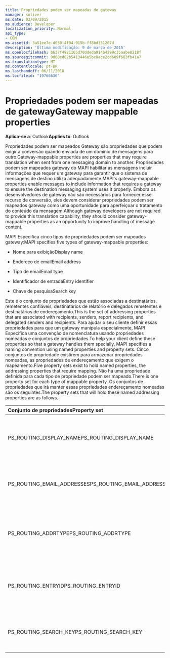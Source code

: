 ```yaml
---
title: Propriedades podem ser mapeadas de gateway
manager: soliver
ms.date: 03/09/2015
ms.audience: Developer
localization_priority: Normal
api_type:
- COM
ms.assetid: 3a51ee7e-d030-4f04-915b-ff8bd351207d
description: 'Última modificação: 9 de março de 2015'
ms.openlocfilehash: b637f4921165d70ddeda914b4299c35aabe8218f
ms.sourcegitcommit: 9d60cd82b5413446e5bc8ace2cd689f683fb41a7
ms.translationtype: MT
ms.contentlocale: pt-BR
ms.lasthandoff: 06/11/2018
ms.locfileid: "19766636"
---
```

# <a name="gateway-mappable-properties"></a><span data-ttu-id="5a41d-103">Propriedades podem ser mapeadas de gateway</span><span class="sxs-lookup"><span data-stu-id="5a41d-103">Gateway mappable properties</span></span>

<span data-ttu-id="5a41d-104">**Aplica-se a**: Outlook</span><span class="sxs-lookup"><span data-stu-id="5a41d-104">**Applies to**: Outlook</span></span> 
  
<span data-ttu-id="5a41d-105">Propriedades podem ser mapeados Gateway são propriedades que podem exigir a conversão quando enviada de um domínio de mensagens para outro.</span><span class="sxs-lookup"><span data-stu-id="5a41d-105">Gateway-mappable properties are properties that may require translation when sent from one messaging domain to another.</span></span> <span data-ttu-id="5a41d-106">Propriedades podem ser mapeados gateway do MAPI habilitar as mensagens incluir informações que requer um gateway para garantir que o sistema de mensagens de destino utiliza adequadamente.</span><span class="sxs-lookup"><span data-stu-id="5a41d-106">MAPI's gateway-mappable properties enable messages to include information that requires a gateway to ensure the destination messaging system uses it properly.</span></span> <span data-ttu-id="5a41d-107">Embora os desenvolvedores de gateway não são necessários para fornecer esse recurso de conversão, eles devem considerar propriedades podem ser mapeados gateway como uma oportunidade para aperfeiçoar o tratamento do conteúdo da mensagem.</span><span class="sxs-lookup"><span data-stu-id="5a41d-107">Although gateway developers are not required to provide this translation capability, they should consider gateway-mappable properties as an opportunity to improve handling of message content.</span></span>
  
<span data-ttu-id="5a41d-108">MAPI Especifica cinco tipos de propriedades podem ser mapeados gateway:</span><span class="sxs-lookup"><span data-stu-id="5a41d-108">MAPI specifies five types of gateway-mappable properties:</span></span>
  
- <span data-ttu-id="5a41d-109">Nome para exibição</span><span class="sxs-lookup"><span data-stu-id="5a41d-109">Display name</span></span>
    
- <span data-ttu-id="5a41d-110">Endereço de email</span><span class="sxs-lookup"><span data-stu-id="5a41d-110">Email address</span></span>
    
- <span data-ttu-id="5a41d-111">Tipo de email</span><span class="sxs-lookup"><span data-stu-id="5a41d-111">Email type</span></span>
    
- <span data-ttu-id="5a41d-112">Identificador de entrada</span><span class="sxs-lookup"><span data-stu-id="5a41d-112">Entry identifier</span></span>
    
- <span data-ttu-id="5a41d-113">Chave de pesquisa</span><span class="sxs-lookup"><span data-stu-id="5a41d-113">Search key</span></span>
    
<span data-ttu-id="5a41d-114">Este é o conjunto de propriedades que estão associadas a destinatários, remetentes confiáveis, destinatários de relatório e delegados remetentes e destinatários de endereçamento.</span><span class="sxs-lookup"><span data-stu-id="5a41d-114">This is the set of addressing properties that are associated with recipients, senders, report recipients, and delegated senders and recipients.</span></span> <span data-ttu-id="5a41d-115">Para ajudar o seu cliente definir essas propriedades para que um gateway manipula especialmente, MAPI Especifica uma convenção de nomenclatura usando propriedades nomeadas e conjuntos de propriedades.</span><span class="sxs-lookup"><span data-stu-id="5a41d-115">To help your client define these properties so that a gateway handles them specially, MAPI specifies a naming convention using named properties and property sets.</span></span> <span data-ttu-id="5a41d-116">Cinco conjuntos de propriedade existirem para armazenar propriedades nomeadas, as propriedades de endereçamento que exigem o mapeamento.</span><span class="sxs-lookup"><span data-stu-id="5a41d-116">Five property sets exist to hold named properties, the addressing properties that require mapping.</span></span> <span data-ttu-id="5a41d-117">Não há uma propriedade definida para cada tipo de propriedade podem ser mapeado.</span><span class="sxs-lookup"><span data-stu-id="5a41d-117">There is one property set for each type of mappable property.</span></span> <span data-ttu-id="5a41d-118">Os conjuntos de propriedades que irá manter essas propriedades endereçamento nomeadas são os seguintes.</span><span class="sxs-lookup"><span data-stu-id="5a41d-118">The property sets that will hold these named addressing properties are as follows.</span></span>
  
|<span data-ttu-id="5a41d-119">**Conjunto de propriedades**</span><span class="sxs-lookup"><span data-stu-id="5a41d-119">**Property set**</span></span>|<span data-ttu-id="5a41d-120">**Descrição**</span><span class="sxs-lookup"><span data-stu-id="5a41d-120">**Description**</span></span>|
|:-----|:-----|
|<span data-ttu-id="5a41d-121">PS_ROUTING_DISPLAY_NAME</span><span class="sxs-lookup"><span data-stu-id="5a41d-121">PS_ROUTING_DISPLAY_NAME</span></span>  <br/> |<span data-ttu-id="5a41d-122">Contém propriedades de cadeia de caracteres usadas como nomes de exibição.</span><span class="sxs-lookup"><span data-stu-id="5a41d-122">Contains string properties used as display names.</span></span>  <br/> |
|<span data-ttu-id="5a41d-123">PS_ROUTING_EMAIL_ADDRESSES</span><span class="sxs-lookup"><span data-stu-id="5a41d-123">PS_ROUTING_EMAIL_ADDRESSES</span></span>  <br/> |<span data-ttu-id="5a41d-124">Contém propriedades de cadeia de caracteres usadas como endereços de email.</span><span class="sxs-lookup"><span data-stu-id="5a41d-124">Contains string properties used as email addresses.</span></span>  <br/> |
|<span data-ttu-id="5a41d-125">PS_ROUTING_ADDRTYPE</span><span class="sxs-lookup"><span data-stu-id="5a41d-125">PS_ROUTING_ADDRTYPE</span></span>  <br/> |<span data-ttu-id="5a41d-126">Contém propriedades de cadeia de caracteres usadas como tipos de endereço de email.</span><span class="sxs-lookup"><span data-stu-id="5a41d-126">Contains string properties used as email address types.</span></span>  <br/> |
|<span data-ttu-id="5a41d-127">PS_ROUTING_ENTRYID</span><span class="sxs-lookup"><span data-stu-id="5a41d-127">PS_ROUTING_ENTRYID</span></span>  <br/> |<span data-ttu-id="5a41d-128">Contém propriedades binárias usadas como identificadores de entrada de longo prazo.</span><span class="sxs-lookup"><span data-stu-id="5a41d-128">Contains binary properties used as long-term entry identifiers.</span></span>  <br/> |
|<span data-ttu-id="5a41d-129">PS_ROUTING_SEARCH_KEY</span><span class="sxs-lookup"><span data-stu-id="5a41d-129">PS_ROUTING_SEARCH_KEY</span></span>  <br/> |<span data-ttu-id="5a41d-130">Contém propriedades binárias usadas como chaves de pesquisa.</span><span class="sxs-lookup"><span data-stu-id="5a41d-130">Contains binary properties used as search keys.</span></span>  <br/> |
   

